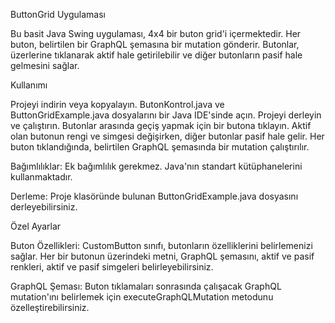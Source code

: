 ButtonGrid Uygulaması

Bu basit Java Swing uygulaması, 4x4 bir buton grid'i içermektedir. Her buton, belirtilen bir GraphQL şemasına bir mutation gönderir. Butonlar, üzerlerine tıklanarak aktif hale getirilebilir ve diğer butonların pasif hale gelmesini sağlar.

Kullanımı

Projeyi indirin veya kopyalayın.
ButonKontrol.java ve ButtonGridExample.java dosyalarını bir Java IDE'sinde açın.
Projeyi derleyin ve çalıştırın.
Butonlar arasında geçiş yapmak için bir butona tıklayın. Aktif olan butonun rengi ve simgesi değişirken, diğer butonlar pasif hale gelir. Her buton tıklandığında, belirtilen GraphQL şemasında bir mutation çalıştırılır.

Bağımlılıklar: Ek bağımlılık gerekmez. Java'nın standart kütüphanelerini kullanmaktadır.

Derleme: Proje klasöründe bulunan ButtonGridExample.java dosyasını derleyebilirsiniz.

Özel Ayarlar

Buton Özellikleri: CustomButton sınıfı, butonların özelliklerini belirlemenizi sağlar. Her bir butonun üzerindeki metni, GraphQL şemasını, aktif ve pasif renkleri, aktif ve pasif simgeleri belirleyebilirsiniz.

GraphQL Şeması: Buton tıklamaları sonrasında çalışacak GraphQL mutation'ını belirlemek için executeGraphQLMutation metodunu özelleştirebilirsiniz.
